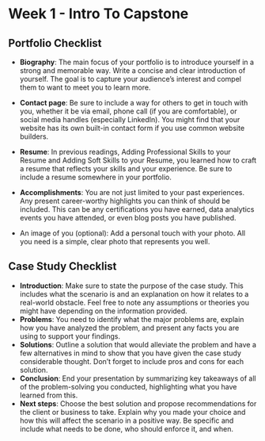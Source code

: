 # Week 1 - Intro To Capstone

## Portfolio Checklist

-   **Biography**: The main focus of your portfolio is to introduce yourself in a strong and memorable way. Write a concise and clear introduction of yourself. The goal is to capture your audience’s interest and compel them to want to meet you to learn more.

-   **Contact page**: Be sure to include a way for others to get in touch with you, whether it be via email, phone call (if you are comfortable), or social media handles (especially LinkedIn). You might find that your website has its own built-in contact form if you use common website builders.

-   **Resume**: In previous readings, Adding Professional Skills to your Resume and Adding Soft Skills to your Resume, you learned how to craft a resume that reflects your skills and your experience. Be sure to include a resume somewhere in your portfolio.

-   **Accomplishments**: You are not just limited to your past experiences. Any present career-worthy highlights you can think of should be included. This can be any certifications you have earned, data analytics events you have attended, or even blog posts you have published.

-   An image of you (optional): Add a personal touch with your photo. All you need is a simple, clear photo that represents you well.

## Case Study Checklist

-   **Introduction**: Make sure to state the purpose of the case study. This includes what the scenario is and an explanation on how it relates to a real-world obstacle. Feel free to note any assumptions or theories you might have depending on the information provided.
-   **Problems**: You need to identify what the major problems are, explain how you have analyzed the problem, and present any facts you are using to support your findings.
-   **Solutions**: Outline a solution that would alleviate the problem and have a few alternatives in mind to show that you have given the case study considerable thought. Don’t forget to include pros and cons for each solution.
-   **Conclusion**: End your presentation by summarizing key takeaways of all of the problem-solving you conducted, highlighting what you have learned from this.
-   **Next steps**: Choose the best solution and propose recommendations for the client or business to take. Explain why you made your choice and how this will affect the scenario in a positive way. Be specific and include what needs to be done, who should enforce it, and when.
